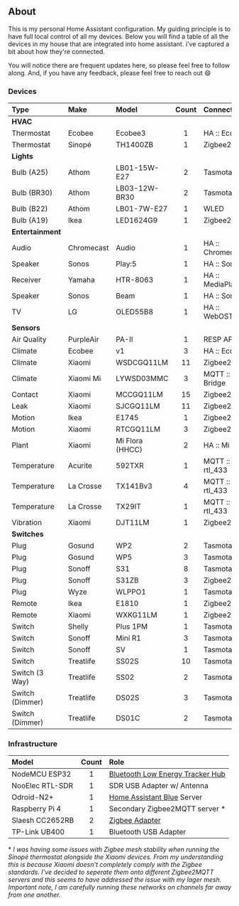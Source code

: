 ## About

This is my personal Home Assistant configuration. My guiding principle is to have
full local control of all my devices. Below you will find a table of all the devices
in my house that are integrated into home assistant. i've captured a bit about how
they're connected.

You will notice there are frequent updates here, so please feel free to follow along.
And, if you have any feedback, please feel free to reach out :smile:

### Devices

| Type              | Make       | Model           | Count | Connectivity       |
| :---              | :---       | :---            | :--:  | :--                |
| **HVAC**                                                                      |
| Thermostat        | Ecobee     | Ecobee3         | 1     | HA :: Ecobee       |
| Thermostat        | Sinopé     | TH1400ZB        | 1     | Zigbee2MQTT        |
| **Lights**                                                                    |
| Bulb (A25)        | Athom      | LB01-15W-E27    | 2     | Tasmota            |
| Bulb (BR30)       | Athom      | LB03-12W-BR30   | 2     | Tasmota            |
| Bulb (B22)        | Athom      | LB01-7W-E27     | 1     | WLED               |
| Bulb (A19)        | Ikea       | LED1624G9       | 1     | Zigbee2MQTT        |
| **Entertainment**                                                             |
| Audio             | Chromecast | Audio           | 1     | HA :: Chromecast   |
| Speaker           | Sonos      | Play:5          | 1     | HA :: Sonos        |
| Receiver          | Yamaha     | HTR-8063        | 1     | HA :: MediaPlayers |
| Speaker           | Sonos      | Beam            | 1     | HA :: Sonos        |
| TV                | LG         | OLED55B8        | 1     | HA :: WebOSTV      |
| **Sensors**                                                                   |
| Air Quality       | PurpleAir  | PA-II           | 1     | RESP API           |
| Climate           | Ecobee     | v1              | 3     | HA :: Ecobee       |
| Climate           | Xiaomi     | WSDCGQ11LM      | 11    | Zigbee2MQTT        |
| Climate           | Xiaomi Mi  | LYWSD03MMC      | 3     | MQTT :: BLE Bridge |
| Contact           | Xiaomi     | MCCGQ11LM       | 15    | Zigbee2MQTT        |
| Leak              | Xiaomi     | SJCGQ11LM       | 11    | Zigbee2MQTT        |
| Motion            | Ikea       | E1745           | 1     | Zigbee2MQTT        |
| Motion            | Xiaomi     | RTCGQ11LM       | 3     | Zigbee2MQTT        |
| Plant             | Xiaomi     | Mi Flora (HHCC) | 2     | HA :: Mi Flora     |
| Temperature       | Acurite    | 592TXR          | 1     | MQTT :: rtl_433    |
| Temperature       | La Crosse  | TX141Bv3        | 4     | MQTT :: rtl_433    |
| Temperature       | La Crosse  | TX29IT          | 1     | MQTT :: rtl_433    |
| Vibration         | Xiaomi     | DJT11LM         | 1     | Zigbee2MQTT        |
| **Switches**                                                                  |
| Plug              | Gosund     | WP2             | 2     | Tasmota            |
| Plug              | Gosund     | WP5             | 3     | Tasmota            |
| Plug              | Sonoff     | S31             | 8     | Tasmota            |
| Plug              | Sonoff     | S31ZB           | 3     | Zigbee2MQTT        |
| Plug              | Wyze       | WLPPO1          | 1     | Tasmota            |
| Remote            | Ikea       | E1810           | 1     | Zigbee2MQTT        |
| Remote            | Xiaomi     | WXKG11LM        | 1     | Zigbee2MQTT        |
| Switch            | Shelly     | Plus 1PM        | 1     | Tasmota            |
| Switch            | Sonoff     | Mini R1         | 3     | Tasmota            |
| Switch            | Sonoff     | SV              | 1     | Tasmota            |
| Switch            | Treatlife  | SS02S           | 10    | Tasmota            |
| Switch (3 Way)    | Treatlife  | SS02            | 2     | Tasmota            |
| Switch (Dimmer)   | Treatlife  | DS02S           | 3     | Tasmota            |
| Switch (Dimmer)   | Treatlife  | DS01C           | 2     | Tasmota            |

 ### Infrastructure

 | Model           | Count | Role                                                              |
 | :---            | :--:  | :---                                                              |
 | NodeMCU ESP32   | 1     | [Bluetooth Low Energy Tracker Hub](esphome/house-ble-bridge.yaml) |
 | NooElec RTL-SDR | 1     | SDR USB Adapter w/ Antenna                                        |
 | Odroid-N2+      | 1     | [Home Assistant Blue](https://www.home-assistant.io/blue/) Server | 
 | Raspberry Pi 4  | 1     | Secondary Zigbee2MQTT server *                                    |
 | Slaesh CC2652RB | 2     | [Zigbee Adapter ](https://slae.sh/projects/cc2652/)               |
 | TP-Link UB400   | 1     | Bluetooth USB Adapter                                             |

 \* *I was having some issues with Zigbee mesh stability when running the Sinopé thermostat
 alongside the Xiaomi devices. From my understanding this is because Xiaomi doesn't completely
 comply with the Zigbee standards. I've decided to seperate them onto different Zigbee2MQTT
 servers and this seems to have addressed the issue with my lager mesh. Important note, I
 am carefully running these networks on channels far away from one another.*
